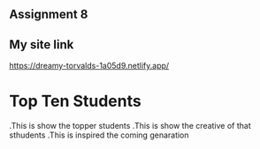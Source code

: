 ## Assignment 8
## My site link
https://dreamy-torvalds-1a05d9.netlify.app/
# Top Ten Students
.This is show the topper students
.This is show the creative of that sthudents
.This is inspired the coming genaration

